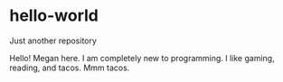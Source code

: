 # hello-world
Just another repository

Hello!
Megan here.  I am completely new to programming.
I like gaming, reading, and tacos.   Mmm tacos.

